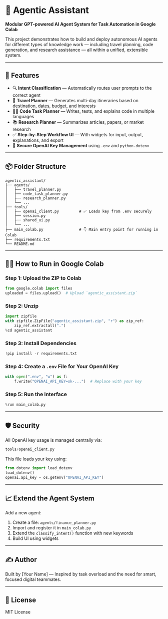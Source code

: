 
# 🧠 Agentic Assistant

**Modular GPT-powered AI Agent System for Task Automation in Google Colab**

This project demonstrates how to build and deploy autonomous AI agents for different types of knowledge work — including travel planning, code generation, and research assistance — all within a unified, extensible system.

---

## 🚀 Features

- 🔍 **Intent Classification** — Automatically routes user prompts to the correct agent
- 🧭 **Travel Planner** — Generates multi-day itineraries based on destination, dates, budget, and interests
- 🧑‍💻 **Code Task Planner** — Writes, tests, and explains code in multiple languages
- 📚 **Research Planner** — Summarizes articles, papers, or market research
- ✅ **Step-by-Step Workflow UI** — With widgets for input, output, explanations, and export
- 🔐 **Secure OpenAI Key Management** using `.env` and `python-dotenv`

---

## 📦 Folder Structure

```
agentic_assistant/
├── agents/
│   ├── travel_planner.py
│   ├── code_task_planner.py
│   ├── research_planner.py
│   └── ...
├── tools/
│   ├── openai_client.py         # ✅ Loads key from .env securely
│   ├── session.py
│   ├── shared_ui.py
│   └── ...
├── main_colab.py                # 👇 Main entry point for running in Colab
├── requirements.txt
└── README.md
```

---

## 🧑‍💻 How to Run in Google Colab

### Step 1: Upload the ZIP to Colab
```python
from google.colab import files
uploaded = files.upload()  # Upload `agentic_assistant.zip`
```

### Step 2: Unzip
```python
import zipfile
with zipfile.ZipFile("agentic_assistant.zip", "r") as zip_ref:
    zip_ref.extractall(".")
%cd agentic_assistant
```

### Step 3: Install Dependencies
```python
!pip install -r requirements.txt
```

### Step 4: Create a `.env` File for Your OpenAI Key
```python
with open(".env", "w") as f:
    f.write("OPENAI_API_KEY=sk-...")  # Replace with your key
```

### Step 5: Run the Interface
```python
%run main_colab.py
```

---

## 🛡️ Security

All OpenAI key usage is managed centrally via:
```python
tools/openai_client.py
```
This file loads your key using:
```python
from dotenv import load_dotenv
load_dotenv()
openai.api_key = os.getenv("OPENAI_API_KEY")
```

---

## 📈 Extend the Agent System

Add a new agent:
1. Create a file: `agents/finance_planner.py`
2. Import and register it in `main_colab.py`
3. Extend the `classify_intent()` function with new keywords
4. Build UI using widgets

---

## ✍️ Author

Built by [Your Name] — Inspired by task overload and the need for smart, focused digital teammates.

---

## 📜 License

MIT License
